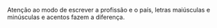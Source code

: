 Atenção ao modo de escrever a profissão e o país, letras maiúsculas e minúsculas e acentos fazem a diferença.